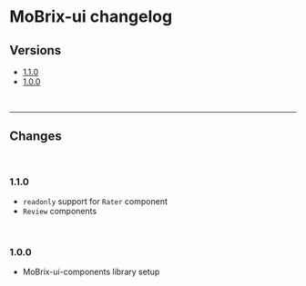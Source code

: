 # MoBrix-ui changelog

## Versions

- [1.1.0](#110)
- [1.0.0](#100)

<br>

---

## Changes

<br>

### 1.1.0

- `readonly` support for `Rater` component
- `Review` components

<br>

### 1.0.0

- MoBrix-ui-components library setup

